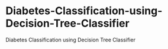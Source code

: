 # Diabetes-Classification-using-Decision-Tree-Classifier
Diabetes Classification using Decision Tree Classifier 
